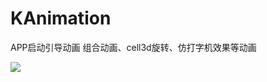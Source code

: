 # KAnimation
APP启动引导动画
组合动画、cell3d旋转、仿打字机效果等动画




![](https://github.com/phoebers/KAnimation/blob/master/Anm.gif)
